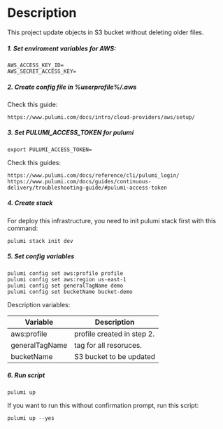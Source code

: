 # Description
This project update objects in S3 bucket without deleting older files.

##### 1. Set enviroment variables for AWS:
```
AWS_ACCESS_KEY_ID=
AWS_SECRET_ACCESS_KEY=
```

##### 2. Create config file in %userprofile%/.aws
Check this guide:

```
https://www.pulumi.com/docs/intro/cloud-providers/aws/setup/
```

##### 3. Set PULUMI_ACCESS_TOKEN for pulumi
```
export PULUMI_ACCESS_TOKEN=
```

Check this guides:
```
https://www.pulumi.com/docs/reference/cli/pulumi_login/
https://www.pulumi.com/docs/guides/continuous-delivery/troubleshooting-guide/#pulumi-access-token
```

##### 4. Create stack
For deploy this infrastructure, you need to init pulumi stack first with this command:

```
pulumi stack init dev
```

##### 5. Set config variables
```
pulumi config set aws:profile profile
pulumi config set aws:region us-east-1
pulumi config set generalTagName demo
pulumi config set bucketName bucket-demo
```

Description variables:

| Variable       | Description                |
|----------------|----------------------------|
| aws:profile    | profile created in step 2. |
| generalTagName | tag for all resoruces.     |
| bucketName     | S3 bucket to be updated    |

##### 6. Run script
```
pulumi up 
```

If you want to run this without confirmation prompt, run this script:
```
pulumi up --yes 
```

